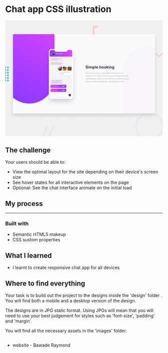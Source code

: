 # Chat app CSS illustration

![preview for the Chat app CSS illustration](./design/desktop-preview.jpg)



## The challenge

Your users should be able to:
- View the optimal layout for the site depending on their device's screen size
- See hover states for all interactive elements on the page
- Optional: See the chat interface animate on the initial load

## My process
***

### Built with 
- Semantic HTML5 makeup 
- CSS sustom properties 

## What I learned 

- I learnt to create responsive chat app for all devices 

## Where to find everything
Your task is to build out the project to the designs inside the 'design' folder . You will find both a mobile and a desktop version of the design.

 The designs are in JPG static format. Using JPGs will mean that you will need to use your best judgement for styles such as 'font-size', 'padding' and 'margin'. 

 You will find all the necessary assets in the 'images' folder. 

##

- website - Bawade Raymond

